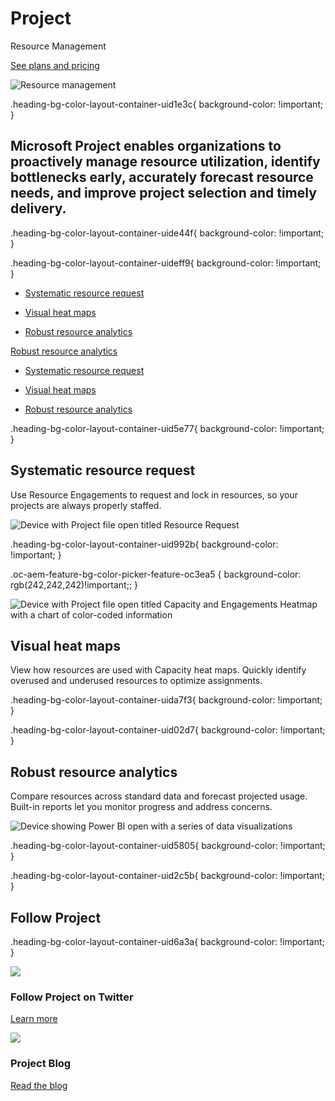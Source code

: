 # Project

Resource Management

[See plans and pricing](https://www.microsoft.com/en-us/microsoft-365/project/compare-microsoft-project-management-software?tab=1)

 ![Resource management](https://cdn-dynmedia-1.microsoft.com/is/image/microsoftcorp/Hero_ResourceMgmt_2x_RE27Fne?resMode=sharp2&op_usm=1.5,0.65,15,0&wid=1921&qlt=100&fmt=png-alpha&fit=constrain)

.heading-bg-color-layout-container-uid1e3c{ background-color: !important; }

## Microsoft Project enables organizations to proactively manage resource utilization, identify bottlenecks early, accurately forecast resource needs, and improve project selection and timely delivery.

.heading-bg-color-layout-container-uide44f{ background-color: !important; }

.heading-bg-color-layout-container-uideff9{ background-color: !important; }

- [Systematic resource request](https://www.microsoft.com/en-us/microsoft-365/project/resource-management#feature-oc7db2)
    
- [Visual heat maps](https://www.microsoft.com/en-us/microsoft-365/project/resource-management#feature-oc3ea5)
    
- [Robust resource analytics](https://www.microsoft.com/en-us/microsoft-365/project/resource-management#feature-oc7db6)
    

[Robust resource analytics](javascript:void\(0\))

- [Systematic resource request](https://www.microsoft.com/en-us/microsoft-365/project/resource-management#feature-oc7db2)
    
- [Visual heat maps](https://www.microsoft.com/en-us/microsoft-365/project/resource-management#feature-oc3ea5)
    
- [Robust resource analytics](https://www.microsoft.com/en-us/microsoft-365/project/resource-management#feature-oc7db6)
    

.heading-bg-color-layout-container-uid5e77{ background-color: !important; }

## Systematic resource request

Use Resource Engagements to request and lock in resources, so your projects are always properly staffed.

![Device with Project file open titled Resource Request](https://cdn-dynmedia-1.microsoft.com/is/image/microsoftcorp/Image_Systematic_2x_RE27Nbq-1?resMode=sharp2&op_usm=1.5,0.65,15,0&wid=1920&qlt=100&fmt=png-alpha&fit=constrain)

.heading-bg-color-layout-container-uid992b{ background-color: !important; }

.oc-aem-feature-bg-color-picker-feature-oc3ea5 { background-color: rgb(242,242,242)!important;; }

![Device with Project file open titled Capacity and Engagements Heatmap with a chart of color-coded information ](https://cdn-dynmedia-1.microsoft.com/is/image/microsoftcorp/Image_VisualHeatMaps_2x_RE27SnV-1?resMode=sharp2&op_usm=1.5,0.65,15,0&wid=1920&hei=700&qlt=100&fmt=png-alpha&fit=constrain)

## Visual heat maps

View how resources are used with Capacity heat maps. Quickly identify overused and underused resources to optimize assignments.

.heading-bg-color-layout-container-uida7f3{ background-color: !important; }

.heading-bg-color-layout-container-uid02d7{ background-color: !important; }

## Robust resource analytics

Compare resources across standard data and forecast projected usage. Built-in reports let you monitor progress and address concerns.

![Device showing Power BI open with a series of data visualizations](https://cdn-dynmedia-1.microsoft.com/is/image/microsoftcorp/Image_Robust_2x_RE27Nbu?resMode=sharp2&op_usm=1.5,0.65,15,0&wid=1920&hei=700&qlt=100&fmt=png-alpha&fit=constrain)

.heading-bg-color-layout-container-uid5805{ background-color: !important; }

.heading-bg-color-layout-container-uid2c5b{ background-color: !important; }

## Follow Project

.heading-bg-color-layout-container-uid6a3a{ background-color: !important; }

![](https://cdn-dynmedia-1.microsoft.com/is/image/microsoftcorp/Icon_Twitter_80x80_RE4qPbx?resMode=sharp2&op_usm=1.5,0.65,15,0&wid=40&hei=40&qlt=100&fmt=png-alpha&fit=constrain)

### Follow Project on Twitter

[Learn more](https://go.microsoft.com/fwlink/p/?LinkID=2095542&clcid=0x409&culture=en-us&country=us)

![](https://cdn-dynmedia-1.microsoft.com/is/image/microsoftcorp/Icon_Project_80x80_RE2j7No?resMode=sharp2&op_usm=1.5,0.65,15,0&wid=40&hei=40&qlt=100&fmt=png-alpha&fit=constrain)

### Project Blog

[Read the blog](https://go.microsoft.com/fwlink/p/?LinkID=510128&clcid=0x409&culture=en-us&country=us)